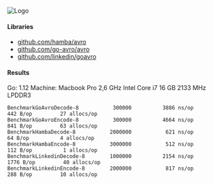 ![Logo](http://svg.wiersma.co.za/github/project?lang=go&title=avro-benchmarks)

#### Libraries

* [github.com/hamba/avro](https://github.com/hamba/avro)
* [github.com/go-avro/avro](https://github.com/go-avro/avro)
* [github.com/linkedin/goavro](https://github.com/linkedin/goavro)

#### Results

Go: 1.12 Machine: Macbook Pro 2,6 GHz Intel Core i7 16 GB 2133 MHz LPDDR3

```
BenchmarkGoAvroDecode-8     	  300000	      3886 ns/op	     442 B/op	      27 allocs/op
BenchmarkGoAvroEncode-8     	  300000	      4664 ns/op	     841 B/op	      63 allocs/op
BenchmarkHambaDecode-8      	 2000000	       621 ns/op	      64 B/op	       4 allocs/op
BenchmarkHambaEncode-8      	 3000000	       512 ns/op	     112 B/op	       1 allocs/op
BenchmarkLinkedinDecode-8   	 1000000	      2154 ns/op	    1776 B/op	      40 allocs/op
BenchmarkLinkedinEncode-8   	 2000000	       817 ns/op	     288 B/op	      10 allocs/op
```